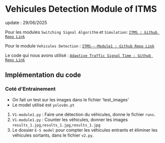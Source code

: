 <h1> Vehicules Detection Module of ITMS </h1>

update : 29/06/2025

Pour les modules `Switching Signal Algorithm` et `Simulation`:
[`ITMS : Github Repo Link`](https://github.com/Ha-lm31/ITMS.git)

Pour le module `Vehicules Detection` : 
[`ITMS---Module1 : Github Repo Link`](https://github.com/Ha-lm31/ITMS---Module1.git)

Le code qui nous avons utilisé : 
[`Adaptive Traffic Signal Time : Github Repo Link`](https://github.com/mihir-m-gandhi/Adaptive-Traffic-Signal-Timer.git)

<h2> Implémentation du code </h2>

<h3> Coté d'Entrainement </h3>

- On fait un test sur les images dans le fichier 'test_images'
- Le model utilisé est `yolov8n.pt`
1. `V1-module1.py` : Faire une détection du véhicules, donne le fichier `runs`.
2. `V1-module1.py` : Counter les véhicules, donner les images `results_1.jpg`,`results_1.jpg`,`results_1.jpg`
3. Le dossier `E-S model` pour compter les véhicules entrants et éliminer les véhicules sortants, dans le fichier `v2.py`.


<h3></h3>